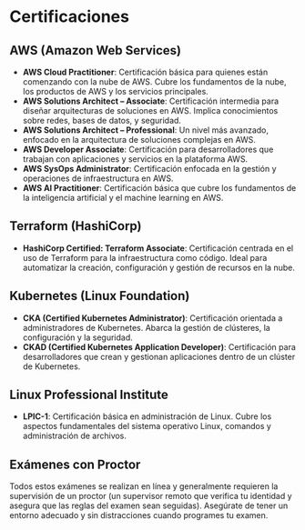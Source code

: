 # Certificaciones

## AWS (Amazon Web Services)
- **AWS Cloud Practitioner**: Certificación básica para quienes están comenzando con la nube de AWS. Cubre los fundamentos de la nube, los productos de AWS y los servicios principales.
- **AWS Solutions Architect – Associate**: Certificación intermedia para diseñar arquitecturas de soluciones en AWS. Implica conocimientos sobre redes, bases de datos, y seguridad.
- **AWS Solutions Architect – Professional**: Un nivel más avanzado, enfocado en la arquitectura de soluciones complejas en AWS.
- **AWS Developer Associate**: Certificación para desarrolladores que trabajan con aplicaciones y servicios en la plataforma AWS.
- **AWS SysOps Administrator**: Certificación enfocada en la gestión y operaciones de infraestructura en AWS.
- **AWS AI Practitioner**: Certificación básica que cubre los fundamentos de la inteligencia artificial y el machine learning en AWS.

## Terraform (HashiCorp)
- **HashiCorp Certified: Terraform Associate**: Certificación centrada en el uso de Terraform para la infraestructura como código. Ideal para automatizar la creación, configuración y gestión de recursos en la nube.

## Kubernetes (Linux Foundation)
- **CKA (Certified Kubernetes Administrator)**: Certificación orientada a administradores de Kubernetes. Abarca la gestión de clústeres, la configuración y la seguridad.
- **CKAD (Certified Kubernetes Application Developer)**: Certificación para desarrolladores que crean y gestionan aplicaciones dentro de un clúster de Kubernetes.

## Linux Professional Institute
- **LPIC-1**: Certificación básica en administración de Linux. Cubre los aspectos fundamentales del sistema operativo Linux, comandos y administración de archivos.

## Exámenes con Proctor
Todos estos exámenes se realizan en línea y generalmente requieren la supervisión de un proctor (un supervisor remoto que verifica tu identidad y asegura que las reglas del examen sean seguidas). Asegúrate de tener un entorno adecuado y sin distracciones cuando programes tu examen.

